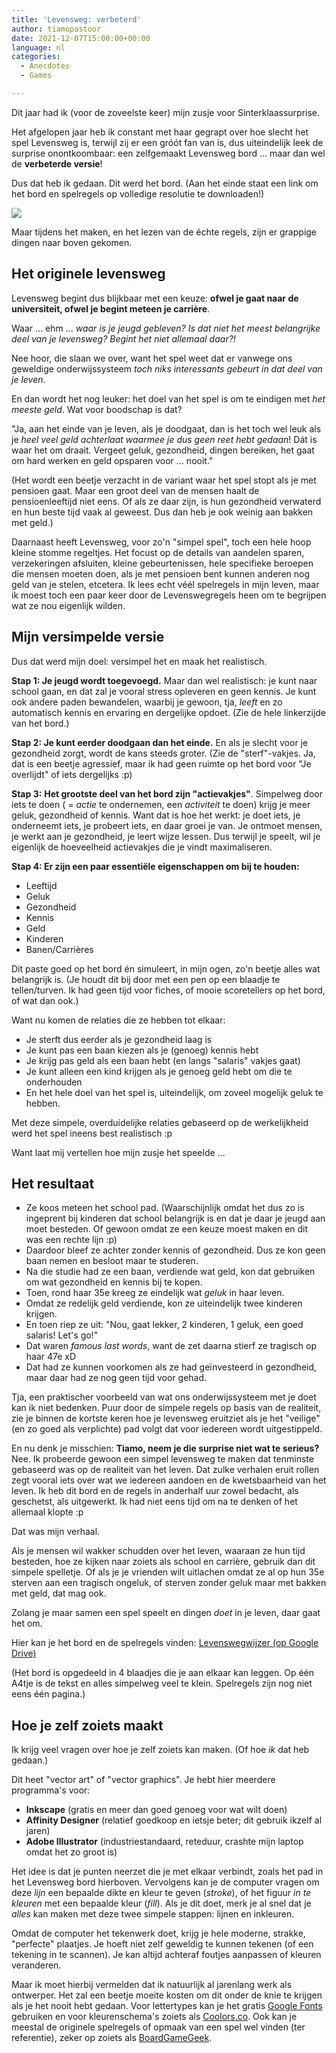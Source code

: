 ```yaml
---
title: 'Levensweg: verbeterd'
author: tiamopastoor
date: 2021-12-07T15:00:00+00:00
language: nl
categories:
  - Anecdotes
  - Games

---
```

Dit jaar had ik (voor de zoveelste keer) mijn zusje voor Sinterklaassurprise.

Het afgelopen jaar heb ik constant met haar gegrapt over hoe slecht het spel Levensweg is, terwijl zij er een gróót fan van is, dus uiteindelijk leek de surprise onontkoombaar: een zelfgemaakt Levensweg bord ... maar dan wel de **verbeterde versie**!

Dus dat heb ik gedaan. Dit werd het bord. (Aan het einde staat een link om het bord en spelregels op volledige resolutie te downloaden!)

![](/uploads/2021/12/speelbord_full.webp) 

Maar tijdens het maken, en het lezen van de échte regels, zijn er grappige dingen naar boven gekomen.

## Het originele levensweg

Levensweg begint dus blijkbaar met een keuze: **ofwel je gaat naar de universiteit, ofwel je begint meteen je carrière**.

Waar ... ehm ... _waar is je jeugd gebleven? Is dat niet het meest belangrijke deel van je levensweg? Begint het niet allemaal daar?!_

Nee hoor, die slaan we over, want het spel weet dat er vanwege ons geweldige onderwijssysteem _toch niks interessants gebeurt in dat deel van je leven_.

En dan wordt het nog leuker: het doel van het spel is om te eindigen met _het meeste geld_. Wat voor boodschap is dat? 

"Ja, aan het einde van je leven, als je doodgaat, dan is het toch wel leuk als je _heel veel geld achterlaat waarmee je dus geen reet hebt gedaan_! Dát is waar het om draait. Vergeet geluk, gezondheid, dingen bereiken, het gaat om hard werken en geld opsparen voor ... nooit."

(Het wordt een beetje verzacht in de variant waar het spel stopt als je met pensioen gaat. Maar een groot deel van de mensen haalt de pensioenleeftijd niet eens. Of als ze daar zijn, is hun gezondheid verwaterd en hun beste tijd vaak al geweest. Dus dan heb je ook weinig aan bakken met geld.)

Daarnaast heeft Levensweg, voor zo'n "simpel spel", toch een hele hoop kleine stomme regeltjes. Het focust op de details van aandelen sparen, verzekeringen afsluiten, kleine gebeurtenissen, hele specifieke beroepen die mensen moeten doen, als je met pensioen bent kunnen anderen nog geld van je stelen, etcetera. Ik lees echt véél spelregels in mijn leven, maar ik moest toch een paar keer door de Levenswegregels heen om te begrijpen wat ze nou eigenlijk wilden.

## Mijn versimpelde versie 

Dus dat werd mijn doel: versimpel het en maak het realistisch.

**Stap 1: Je jeugd wordt toegevoegd.** Maar dan wel realistisch: je kunt naar school gaan, en dat zal je vooral stress opleveren en geen kennis. Je kunt ook andere paden bewandelen, waarbij je gewoon, tja, _leeft_ en zo automatisch kennis en ervaring en dergelijke opdoet. (Zie de hele linkerzijde van het bord.)

**Stap 2: Je kunt eerder doodgaan dan het einde.** En als je slecht voor je gezondheid zorgt, wordt de kans steeds groter. (Zie de "sterf"-vakjes. Ja, dat is een beetje agressief, maar ik had geen ruimte op het bord voor "Je overlijdt" of iets dergelijks :p)

**Stap 3:** **Het grootste deel van het bord zijn "actievakjes"**. Simpelweg door iets te doen ( = _actie_ te ondernemen, een _activiteit_ te doen) krijg je meer geluk, gezondheid of kennis. Want dat is hoe het werkt: je doet iets, je onderneemt iets, je probeert iets, en daar groei je van. Je ontmoet mensen, je werkt aan je gezondheid, je leert wijze lessen. Dus terwijl je speelt, wil je eigenlijk de hoeveelheid actievakjes die je vindt maximaliseren.

**Stap 4: Er zijn een paar essentiële eigenschappen om bij te houden:**

  * Leeftijd
  * Geluk
  * Gezondheid
  * Kennis
  * Geld
  * Kinderen
  * Banen/Carrières

Dit paste goed op het bord én simuleert, in mijn ogen, zo'n beetje alles wat belangrijk is. (Je houdt dit bij door met een pen op een blaadje te tellen/turven. Ik had geen tijd voor fiches, of mooie scoretellers op het bord, of wat dan ook.)

Want nu komen de relaties die ze hebben tot elkaar:

  * Je sterft dus eerder als je gezondheid laag is
  * Je kunt pas een baan kiezen als je (genoeg) kennis hebt
  * Je krijg pas geld als een baan hebt (en langs "salaris" vakjes gaat)
  * Je kunt alleen een kind krijgen als je genoeg geld hebt om die te onderhouden
  * En het hele doel van het spel is, uiteindelijk, om zoveel mogelijk geluk te hebben.

Met deze simpele, overduidelijke relaties gebaseerd op de werkelijkheid werd het spel ineens best realistisch :p 

Want laat mij vertellen hoe mijn zusje het speelde ...

## Het resultaat

  * Ze koos meteen het school pad. (Waarschijnlijk omdat het dus zo is ingeprent bij kinderen dat school belangrijk is en dat je daar je jeugd aan moet besteden. Of gewoon omdat ze een keuze moest maken en dit was een rechte lijn :p)
  * Daardoor bleef ze achter zonder kennis of gezondheid. Dus ze kon geen baan nemen en besloot maar te studeren.
  * Na die studie had ze een baan, verdiende wat geld, kon dat gebruiken om wat gezondheid en kennis bij te kopen.
  * Toen, rond haar 35e kreeg ze eindelijk wat _geluk_ in haar leven.
  * Omdat ze redelijk geld verdiende, kon ze uiteindelijk twee kinderen krijgen.
  * En toen riep ze uit: "Nou, gaat lekker, 2 kinderen, 1 geluk, een goed salaris! Let's go!"
  * Dat waren _famous last words_, want de zet daarna stierf ze tragisch op haar 47e xD
  * Dat had ze kunnen voorkomen als ze had geïnvesteerd in gezondheid, maar daar had ze nog geen tijd voor gehad.

Tja, een praktischer voorbeeld van wat ons onderwijssysteem met je doet kan ik niet bedenken. Puur door de simpele regels op basis van de realiteit, zie je binnen de kortste keren hoe je levensweg eruitziet als je het "veilige" (en zo goed als verplichte) pad volgt dat voor iedereen wordt uitgestippeld.

En nu denk je misschien: **Tiamo, neem je die surprise niet wat te serieus?** Nee. Ik probeerde gewoon een simpel levensweg te maken dat tenminste gebaseerd was op de realiteit van het leven. Dat zulke verhalen eruit rollen zegt vooral iets over wat we iedereen aandoen en de kwetsbaarheid van het leven. Ik heb dit bord en de regels in anderhalf uur zowel bedacht, als geschetst, als uitgewerkt. Ik had niet eens tijd om na te denken of het allemaal klopte :p

Dat was mijn verhaal.

Als je mensen wil wakker schudden over het leven, waaraan ze hun tijd besteden, hoe ze kijken naar zoiets als school en carrière, gebruik dan dit simpele spelletje. Of als je je vrienden wilt uitlachen omdat ze al op hun 35e sterven aan een tragisch ongeluk, of sterven zonder geluk maar met bakken met geld, dat mag ook.

Zolang je maar samen een spel speelt en dingen _doet_ in je leven, daar gaat het om.

Hier kan je het bord en de spelregels vinden: [Levenswegwijzer (op Google Drive)](https://drive.google.com/drive/folders/1u8qdVkq1d38oRDz0XtJ1FiIlsLfqXDwd)

(Het bord is opgedeeld in 4 blaadjes die je aan elkaar kan leggen. Op één A4tje is de tekst en alles simpelweg veel te klein. Spelregels zijn nog niet eens één pagina.)

## Hoe je zelf zoiets maakt

Ik krijg veel vragen over hoe je zelf zoiets kan maken. (Of hoe _ik_ dat heb gedaan.)

Dit heet "vector art" of "vector graphics". Je hebt hier meerdere programma's voor:

  * **Inkscape** (gratis en meer dan goed genoeg voor wat wilt doen)
  * **Affinity Designer** (relatief goedkoop en ietsje beter; dit gebruik ikzelf al jaren)
  * **Adobe Illustrator** (industriestandaard, reteduur, crashte mijn laptop omdat het zo groot is)

Het idee is dat je punten neerzet die je met elkaar verbindt, zoals het pad in het Levensweg bord hierboven. Vervolgens kan je de computer vragen om deze _lijn_ een bepaalde dikte en kleur te geven (_stroke_), of het figuur _in te kleuren_ met een bepaalde kleur (_fill_). Als je dit doet, merk je al snel dat je _alles_ kan maken met deze twee simpele stappen: lijnen en inkleuren.

Omdat de computer het tekenwerk doet, krijg je hele moderne, strakke, "perfecte" plaatjes. Je hoeft niet zelf geweldig te kunnen tekenen (of een tekening in te scannen). Je kan altijd achteraf foutjes aanpassen of kleuren veranderen.

Maar ik moet hierbij vermelden dat ik natuurlijk al jarenlang werk als ontwerper. Het zal een beetje moeite kosten om dit onder de knie te krijgen als je het nooit hebt gedaan. Voor lettertypes kan je het gratis [Google Fonts][1] gebruiken en voor kleurenschema's zoiets als [Coolors.co][2]. Ook kan je meestal de originele spelregels of opmaak van een spel wel vinden (ter referentie), zeker op zoiets als [BoardGameGeek][3].

 [1]: https://fonts.google.com/
 [2]: https://coolors.co/
 [3]: https://boardgamegeek.com/
